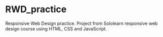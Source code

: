 # RWD_practice
Responsive Web Design practice.
Project from Sololearn responsive web design course using HTML, CSS and JavaScript.
